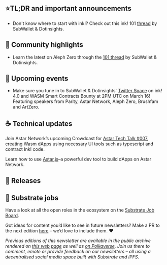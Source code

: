 ## ⭐TL;DR and important announcements
- Don't know where to start with ink!? Check out this ink! 101 [thread]([url](https://twitter.com/dotinsights_xyz/status/1635594705357660161)) by SubWallet & Dotinsights.

## 🔦 Community highlights
- Learn the latest on Aleph Zero through the [101 thread]([url](https://twitter.com/dotinsights_xyz/status/1630886296108556289)) by SubWallet & Dotinsights.
 
## 📆 Upcoming events
 - Make sure you tune in to SubWallet & Dotinsights' [Twitter Space]([url](https://twitter.com/dotinsights_xyz/status/1635293893205065730)) on ink! 4.0 and WASM Smart Contracts Bounty at 2PM UTC on March 16! Featuring speakers from Parity, Astar Network, Aleph Zero, Brushfam and ArtZero.
## ☕️ Technical updates

Join Astar Network’s upcoming Crowdcast for [Astar Tech Talk #007](https://twitter.com/AstarNetwork/status/1632214374990630917), creating Wasm dApps using necessary UI tools such as typescript and contract Ink! code.

Learn how to use [Astar.js](https://twitter.com/AstarNetwork/status/1620487582634364928)–a powerful dev tool to build dApps on Astar Network.

## 👀 Releases

## 📰 Substrate jobs

Have a look at all the open roles in the ecosystem on the [Substrate Job Board](https://careers.substrate.io/jobs).

Got ideas for content you’d like to see in future newsletters? Make a PR to the next edition [here](https://github.com/substrate-developer-hub/newsletter/pulls) – we’d love to include them. ❤️

_Previous editions of this newsletter are available in the public archive rendered on [this web page](https://substrate-developer-hub.github.io/newsletter/) as well as [on Polkaverse](https://polkaverse.com/10647). Join us there to comment, emote or provide feedback on our newsletters – all using a decentralised social media space built with Substrate and IPFS._
